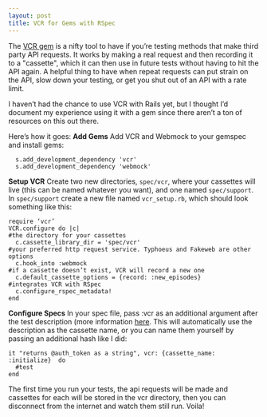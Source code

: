 ```yaml
---
layout: post
title: VCR for Gems with RSpec
---
```


The [VCR gem](https://github.com/myronmarston/vcr) is a nifty tool to have if you’re testing methods that make third party API requests. It works by making a real request and then recording it to a "cassette", which it can then use in future tests without having to hit the API again. A helpful thing to have when repeat requests can put strain on the API, slow down your testing, or get you shut out of an API with a rate limit.

I haven’t had the chance to use VCR with Rails yet, but I thought I’d document my experience using it with a gem since there aren’t a ton of resources on this out there.

Here’s how it goes:
**Add Gems**
Add VCR and Webmock to your gemspec and install gems:

````
  s.add_development_dependency 'vcr'
  s.add_development_dependency 'webmock'
````

**Setup VCR**
Create two new directories, ```spec/vcr```, where your cassettes will live (this can be named whatever you want), and one named ```spec/support```. In ```spec/support``` create a new file named ```vcr_setup.rb```, which should look something like this:

````
require ‘vcr’
VCR.configure do |c|
#the directory for your cassettes
  c.cassette_library_dir = 'spec/vcr'
#your preferred http request service. Typhoeus and Fakeweb are other options
  c.hook_into :webmock
#if a cassette doesn’t exist, VCR will record a new one
  c.default_cassette_options = {record: :new_episodes}
#integrates VCR with RSpec
  c.configure_rspec_metadata!
end
````

**Configure Specs**
In your spec file, pass :vcr as an additional argument after the test description (more information [here](https://www.relishapp.com/vcr/vcr/v/2-2-5/docs/test-frameworks/usage-with-rspec-metadata). This will automatically use the description as the cassette name, or you can name them yourself by passing an additional hash like I did:

```
it "returns @auth_token as a string", vcr: {cassette_name: :initialize}  do
  #test
end
```

The first time you run your tests, the api requests will be made and cassettes for each will be stored in the vcr directory, then you can disconnect from the internet and watch them still run. Voila!
